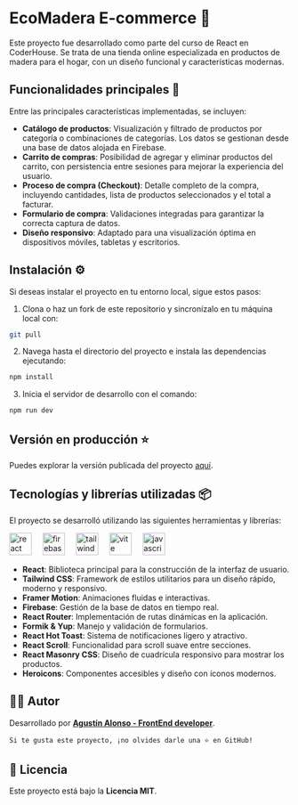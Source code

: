 # EcoMadera E-commerce 🛒

Este proyecto fue desarrollado como parte del curso de React en CoderHouse. Se trata de una tienda online especializada en productos de madera para el hogar, con un diseño funcional y características modernas.

## Funcionalidades principales 🚀

Entre las principales características implementadas, se incluyen:

- **Catálogo de productos**: Visualización y filtrado de productos por categoría o combinaciones de categorías. Los datos se gestionan desde una base de datos alojada en Firebase.
- **Carrito de compras**: Posibilidad de agregar y eliminar productos del carrito, con persistencia entre sesiones para mejorar la experiencia del usuario.
- **Proceso de compra (Checkout)**: Detalle completo de la compra, incluyendo cantidades, lista de productos seleccionados y el total a facturar.
- **Formulario de compra**: Validaciones integradas para garantizar la correcta captura de datos.
- **Diseño responsivo**: Adaptado para una visualización óptima en dispositivos móviles, tabletas y escritorios.


## Instalación ⚙️

Si deseas instalar el proyecto en tu entorno local, sigue estos pasos:

1. Clona o haz un fork de este repositorio y sincronízalo en tu máquina local con:
```bash
git pull
```
   
2. Navega hasta el directorio del proyecto e instala las dependencias ejecutando:

```bash
npm install
```

3. Inicia el servidor de desarrollo con el comando:

```bash
npm run dev
```

## Versión en producción ⭐

Puedes explorar la versión publicada del proyecto [aquí](https://eco-madera-agustin-alonso.vercel.app/).

## Tecnologías y librerías utilizadas 📦

El proyecto se desarrolló utilizando las siguientes herramientas y librerías:

<div align="left">
  <img src="https://skillicons.dev/icons?i=react" height="40" alt="react logo"  />
  <img width="12" />
  <img src="https://skillicons.dev/icons?i=firebase" height="40" alt="firebase logo"  />
  <img width="12" />
  <img src="https://skillicons.dev/icons?i=tailwind" height="40" alt="tailwindcss logo"  />
   <img width="12" />
  <img src="https://skillicons.dev/icons?i=vite" height="40" alt="vite logo"  />
    <img width="12" />
  <img src="https://skillicons.dev/icons?i=javascript" height="40" alt="javascript logo"  />
   <img width="12" />

</div>


- **React**: Biblioteca principal para la construcción de la interfaz de usuario.
- **Tailwind CSS**: Framework de estilos utilitarios para un diseño rápido, moderno y responsivo.
- **Framer Motion**: Animaciones fluidas e interactivas.
- **Firebase**: Gestión de la base de datos en tiempo real.
- **React Router**: Implementación de rutas dinámicas en la aplicación.
- **Formik & Yup**: Manejo y validación de formularios.
- **React Hot Toast**: Sistema de notificaciones ligero y atractivo.
- **React Scroll**: Funcionalidad para scroll suave entre secciones.
- **React Masonry CSS**: Diseño de cuadrícula responsivo para mostrar los productos.
- **Heroicons**: Componentes accesibles y diseño con íconos modernos.


## 🧑‍💻 Autor  

Desarrollado por **[Agustín Alonso - FrontEnd developer](https://www.linkedin.com/in/agustin-alonso-p/)**.  

`Si te gusta este proyecto, ¡no olvides darle una ⭐ en GitHub!`

## 📜 Licencia  

Este proyecto está bajo la **Licencia MIT**.  
